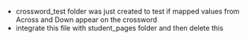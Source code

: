 - crossword_test folder was just created to test if mapped values from Across and Down appear on the crossword
- integrate this file with student_pages folder and then delete this
